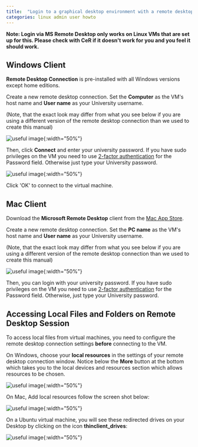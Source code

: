 ```yaml
---
title:  "Login to a graphical desktop environment with a remote desktop client"
categories: linux admin user howto
---
```


__Note: Login via MS Remote Desktop only works on Linux VMs that are set up for this. Please check with CeR if it doesn't work for you and you feel it should work.__

## Windows Client

**Remote Desktop Connection** is pre-installed with all Windows versions except home editions. 

Create a new remote desktop connection. Set the **Computer** as the VM's host name and **User name** as your University username.

(Note, that the exact look may differ from what you see below if you are using a different version of the remote desktop connection than we used to create this manual)

![useful image](../assets/doc/linux-rdp-client/screenshot1.png){:width="50%"}

Then, click **Connect** and enter your university password. If you have sudo privileges on the VM you need to use [2-factor authentication](./two-factor-authentication.md) for the Password field. Otherwise just type your University password.

![useful image](../assets/doc/linux-rdp-client/screenshot1a.png){:width="50%"}

Click 'OK' to connect to the virtual machine.

## Mac Client

Download the **Microsoft Remote Desktop** client from the [Mac App Store](https://itunes.apple.com/us/app/microsoft-remote-desktop/id1295203466?mt=12).

Create a new remote desktop connection. Set the **PC name** as the VM's host name and **User name** as your University username.

(Note, that the exact look may differ from what you see below if you are using a different version of the remote desktop connection than we used to create this manual)
    
![useful image](../assets/doc/linux-rdp-client/screenshot2.png){:width="50%"}

Then, you can login with your university password. If you have sudo privileges on the VM you need to use [2-factor authentication](./two-factor-authentication.md) for the Password field. Otherwise, just type your University password.


## Accessing Local Files and Folders on Remote Desktop Session

To access local files from virtual machines, you need to configure the remote desktop connection settings **before** connecting to the VM.

On Windows, choose your **local resources** in the settings of your remote desktop connection window.  Notice below the **More** button at the bottom which takes you to the local devices and resources section which allows resources to be chosen.

![useful image](../assets/doc/linux-rdp-client/screenshot3.png){:width="50%"}

On Mac, Add local resources follow the screen shot below:

![useful image](../assets/doc/linux-rdp-client/screenshot4.png){:width="50%"}

On a Ubuntu virtual machine, you will see these redirected drives on your Desktop by clicking on the icon **thinclient_drives**:

![useful image](../assets/doc/linux-rdp-client/screenshot5.png){:width="50%"}

